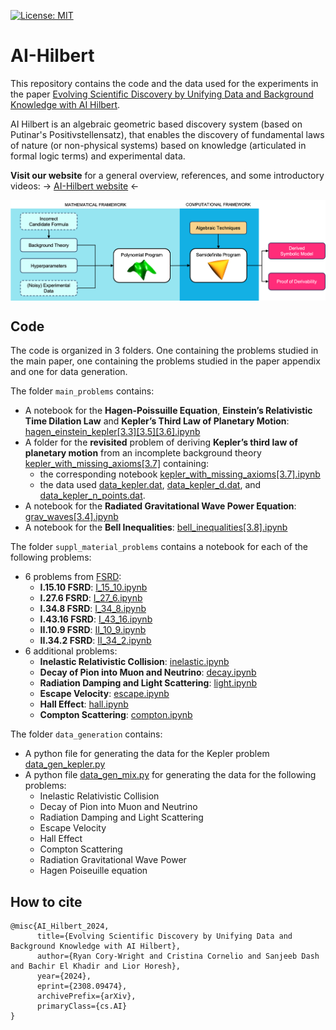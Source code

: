 [![License: MIT](https://img.shields.io/badge/License-MIT-yellow.svg)](https://opensource.org/licenses/MIT)

# AI-Hilbert
This repository contains the code and the data used for the experiments in the paper [Evolving Scientific Discovery by Unifying Data and
Background Knowledge with AI Hilbert](https://arxiv.org/abs/2308.09474).


AI Hilbert is an algebraic geometric based discovery system (based on Putinar's Positivstellensatz), that enables the discovery of fundamental laws of nature (or non-physical systems) based on knowledge (articulated in formal logic terms) and experimental data.

**Visit our website** for a general overview, references, and some introductory videos: &rarr; [AI-Hilbert website](https://ai-hilbert.github.io) &larr;

<p align="center"> <img align="center" src="figures/system_high_level.png" alt="system overview"/> </p> 


## Code

The code is organized in 3 folders. One containing the problems studied in the main paper, one containing the problems studied in the paper appendix and one for data generation.

The folder `main_problems` contains:
* A notebook for the **Hagen-Poissuille Equation**, **Einstein’s Relativistic Time Dilation Law** and **Kepler’s Third Law of Planetary Motion**: [hagen_einstein_kepler[3.3][3.5][3.6].ipynb](main_problems/hagen_einstein_kepler[3.3][3.5][3.6].ipynb)
* A folder for the **revisited** problem of deriving **Kepler’s third law of planetary motion** from an incomplete background theory [kepler_with_missing_axioms[3.7]](main_problems/kepler_with_missing_axioms[3.7]) containing:
  * the corresponding notebook [kepler_with_missing_axioms[3.7].ipynb](main_problems/kepler_with_missing_axioms[3.7]/kepler_with_missing_axioms[3.7].ipynb)
  * the data used [data_kepler.dat](main_problems/kepler_with_missing_axioms[3.7]/data_kepler.dat), [data_kepler_d.dat](main_problems/kepler_with_missing_axioms[3.7]/data_kepler_d.dat), and [data_kepler_n_points.dat](main_problems/kepler_with_missing_axioms[3.7]/data_kepler_n_points.dat).
* A notebook for the **Radiated Gravitational Wave Power Equation**: [grav_waves[3.4].ipynb](main_problems/grav_waves[3.4].ipynb)
* A notebook for the **Bell Inequalities**: [bell_inequalities[3.8].ipynb](main_problems/bell_inequalities[3.8].ipynb)

The folder `suppl_material_problems` contains a notebook for each of the following problems:
* 6 problems from [FSRD]():
  * **I.15.10 FSRD**: [I_15_10.ipynb](suppl_material_problems/I_15_10.ipynb)
  * **I.27.6 FSRD**: [I_27_6.ipynb](suppl_material_problems/I_15_10.ipynb)
  * **I.34.8 FSRD**: [I_34_8.ipynb](suppl_material_problems/I_15_10.ipynb)
  * **I.43.16 FSRD**: [I_43_16.ipynb](suppl_material_problems/I_15_10.ipynb)
  * **II.10.9 FSRD**: [II_10_9.ipynb](suppl_material_problems/I_15_10.ipynb)
  * **II.34.2 FSRD**: [II_34_2.ipynb](suppl_material_problems/I_15_10.ipynb)
* 6 additional problems:
  * **Inelastic Relativistic Collision**: [inelastic.ipynb](suppl_material_problems/inelastic.ipynb)
  * **Decay of Pion into Muon and Neutrino**: [decay.ipynb](suppl_material_problems/decay.ipynb)
  * **Radiation Damping and Light Scattering**: [light.ipynb](suppl_material_problems/light.ipynb)
  * **Escape Velocity**: [escape.ipynb](suppl_material_problems/escape.ipynb)
  * **Hall Effect**: [hall.ipynb](suppl_material_problems/hall.ipynb)
  * **Compton Scattering**: [compton.ipynb](suppl_material_problems/compton.ipynb)

The folder `data_generation` contains:
* A python file for generating the data for the Kepler problem [data_gen_kepler.py](data_generation/data_gen_kepler.py)
* A python file [data_gen_mix.py](data_generation/data_gen_mix.py) for generating the data for the following problems:
  *  Inelastic Relativistic Collision
  *  Decay of Pion into Muon and Neutrino
  *  Radiation Damping and Light Scattering
  *  Escape Velocity
  *  Hall Effect
  *  Compton Scattering
  *  Radiation Gravitational Wave Power
  *  Hagen Poiseuille equation

## How to cite

```
@misc{AI_Hilbert_2024,
      title={Evolving Scientific Discovery by Unifying Data and Background Knowledge with AI Hilbert}, 
      author={Ryan Cory-Wright and Cristina Cornelio and Sanjeeb Dash and Bachir El Khadir and Lior Horesh},
      year={2024},
      eprint={2308.09474},
      archivePrefix={arXiv},
      primaryClass={cs.AI}
}
```

